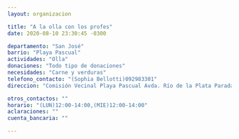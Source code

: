 ```yaml
---
layout: organizacion

title: "A la olla con los profes"
date: 2020-08-10 23:30:45 -0300

departamento: "San José"
barrio: "Playa Pascual"
actividades: "Olla"
donaciones: "Todo tipo de donaciones"
necesidades: "Carne y verduras"
telefono_contacto: "(Sophia Bellotti)092983301"
direccion: "Comisión Vecinal Playa Pascual Avda. Río de la Plata Parada 3"

otros_contactos: ""
horario: "(LUN)12:00-14:00,(MIE)12:00-14:00"
aclaraciones: ""
cuenta_bancaria: ""

---
```

